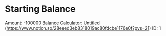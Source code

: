 # Starting Balance

Amount: -100000
Balance Calculator: Untitled (https://www.notion.so/28eeed3eb8318019ac80fdcbe1176e0f?pvs=21)
ID: 1